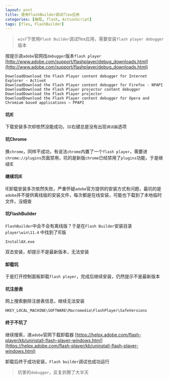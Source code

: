 ```yaml
---
layout: post
title: 使用FlashBuilder调试flex应用
categories: [编程, flash, ActionScript]
tags: [flex, FlashBuilder]
---
```


> `win7`下使用`Flash Builder`调试flex应用，需要安装`flash player debugger`版本

按提示进`adobe`官网找`debugger`版本`flash player`
[http://www.adobe.com/support/flashplayer/debug_downloads.html](http://www.adobe.com/support/flashplayer/debug_downloads.html)
```
DownloadDownload the Flash Player content debugger for Internet Explorer - ActiveX
DownloadDownload the Flash Player content debugger for Firefox - NPAPI
DownloadDownload the Flash Player projector content debugger
DownloadDownload the Flash Player projector
DownloadDownload the Flash Player content debugger for Opera and Chromium based applications – PPAPI

```

#### 坑IE
下载安装多次却依然没能成功，`IE`右键总是没有出现`调试器`选项

#### 坑Chrome
换`chrome`，同样不成功，有说法`chrome`内置了一个`flash player`，需要进`chrome://plugins`页面禁用，坑的是新版`chrome`已经禁用了`plugins`功能，于是继续IE

#### 继续坑IE
IE卸载安装多次依然失败，严重怀疑`adobe`官方提供的安装方式有问题，最坑的是`adobe`并不提供离线版的安装文件，每次都是在线安装，可能也下载到了本地临时文件，没细查

#### 坑FlashBuilder
`FlashBuilder`中会不会有离线版？于是在`Flash Builder`安装目录`player\win\11.4` 中找到了IE版
```
InstallAX.exe
```
双击安装，却提示不是最新版本，无法安装

#### 卸载坑
于是打开控制面板卸载`flash player`，完成后继续安装，仍然提示不是最新版本

#### 坑注册表
网上搜索删除注册表信息，继续无法安装
```
HKEY_LOCAL_MACHINE\SOFTWARE\Macromedia\FlashPlayer\SafeVersions
```

#### 终于不坑了
继续搜索，进`adobe`官网下载卸载器
[https://helpx.adobe.com/flash-player/kb/uninstall-flash-player-windows.html](https://helpx.adobe.com/flash-player/kb/uninstall-flash-player-windows.html)

卸载后终于成功安装，`Flash builder`调试也成功运行

> 坑爹的`debugger`，反复折腾了大半天
